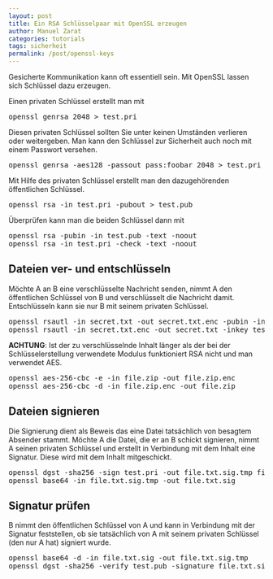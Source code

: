 ```yaml
---
layout: post
title: Ein RSA Schlüsselpaar mit OpenSSL erzeugen
author: Manuel Zarat
categories: tutorials
tags: sicherheit
permalink: /post/openssl-keys
---
```


Gesicherte Kommunikation kann oft essentiell sein. Mit OpenSSL lassen sich Schlüssel dazu erzeugen.

<!--excerpt_separator-->

Einen privaten Schlüssel erstellt man mit

<pre>
openssl genrsa 2048 > test.pri
</pre>

Diesen privaten Schlüssel sollten Sie unter keinen Umständen verlieren oder weitergeben. Man kann den Schlüssel zur Sicherheit auch noch mit einem Passwort versehen.

<pre>
openssl genrsa -aes128 -passout pass:foobar 2048 > test.pri
</pre>

Mit Hilfe des privaten Schlüssel erstellt man den dazugehörenden öffentlichen Schlüssel.

<pre>
openssl rsa -in test.pri -pubout > test.pub
</pre>

Überprüfen kann man die beiden Schlüssel dann mit

<pre>
openssl rsa -pubin -in test.pub -text -noout
openssl rsa -in test.pri -check -text -noout
</pre>

<h2>Dateien ver- und entschlüsseln</h2>

Möchte A an B eine verschlüsselte Nachricht senden, nimmt A den öffentlichen Schlüssel von B und verschlüsselt die Nachricht damit. Entschlüsseln kann sie nur B mit seinem privaten Schlüssel. 

<pre>
openssl rsautl -in secret.txt -out secret.txt.enc -pubin -inkey test.pub -encrypt
openssl rsautl -in secret.txt.enc -out secret.txt -inkey test.pri -decrypt
</pre>

<b>ACHTUNG</b>: Ist der zu verschlüsselnde Inhalt länger als der bei der Schlüsselerstellung verwendete Modulus funktioniert RSA nicht und man verwendet AES.

<pre>
openssl aes-256-cbc -e -in file.zip -out file.zip.enc
openssl aes-256-cbc -d -in file.zip.enc -out file.zip
</pre>

<h2>Dateien signieren</h2>

Die Signierung dient als Beweis das eine Datei tatsächlich von besagtem Absender stammt. Möchte A die Datei, die er an B schickt signieren, nimmt A seinen privaten Schlüssel und erstellt in Verbindung mit dem Inhalt eine Signatur. Diese wird mit dem Inhalt mitgeschickt. 

<pre>
openssl dgst -sha256 -sign test.pri -out file.txt.sig.tmp file.txt
openssl base64 -in file.txt.sig.tmp -out file.txt.sig
</pre>

<h2>Signatur prüfen</h2>

B nimmt den öffentlichen Schlüssel von A und kann in Verbindung mit der Signatur feststellen, ob sie tatsächlich von A mit seinem privaten Schlüssel (den nur A hat) signiert wurde. 

<pre>
openssl base64 -d -in file.txt.sig -out file.txt.sig.tmp
openssl dgst -sha256 -verify test.pub -signature file.txt.sig.tmp file.txt
</pre>
